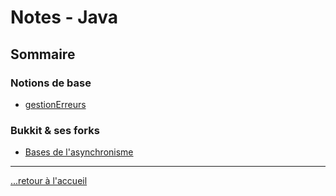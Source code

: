 # Notes - Java

## Sommaire

### Notions de base

- [gestionErreurs](./notes/gestionErreurs.md)

### Bukkit & ses forks

- [Bases de l'asynchronisme](./bukkit/asynchronisme.md)

---

[...retour à l'accueil](../../README.md)
